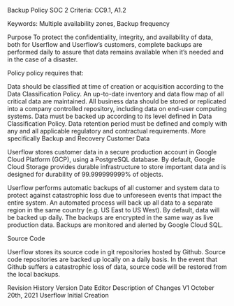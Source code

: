 Backup Policy
SOC 2 Criteria: CC9.1, A1.2

Keywords: Multiple availability zones, Backup frequency

Purpose
To protect the confidentiality, integrity, and availability of data, both for Userflow and Userflow’s customers, complete backups are performed daily to assure that data remains available when it’s needed and in the case of a disaster.

Policy
 policy requires that:

Data should be classified at time of creation or acquisition according to the Data Classification Policy.
An up-to-date inventory and data flow map of all critical data are maintained.
All business data should be stored or replicated into a company controlled repository, including data on end-user computing systems.
Data must be backed up according to its level defined in Data Classification Policy.
Data retention period must be defined and comply with any and all applicable regulatory and contractual requirements. More specifically
Backup and Recovery
Customer Data

Userflow stores customer data in a secure production account in Google Cloud Platform (GCP), using a PostgreSQL database. By default, Google Cloud Storage provides durable infrastructure to store important data and is designed for durability of 99.999999999% of objects.

Userflow performs automatic backups of all customer and system data to protect against catastrophic loss due to unforeseen events that impact the entire system. An automated process will back up all data to a separate region in the same country (e.g. US East to US West). By default, data will be backed up daily. The backups are encrypted in the same way as live production data. Backups are monitored and alerted by Google Cloud SQL.

Source Code

Userflow stores its source code in git repositories hosted by Github. Source code repositories are backed up locally on a daily basis. In the event that Github suffers a catastrophic loss of data, source code will be restored from the local backups.

Revision History
Version	Date	Editor	Description of Changes
V1	October 20th, 2021	Userflow	Initial Creation